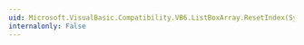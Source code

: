 ```yaml
---
uid: Microsoft.VisualBasic.Compatibility.VB6.ListBoxArray.ResetIndex(System.Windows.Forms.ListBox)
internalonly: False
---
```

